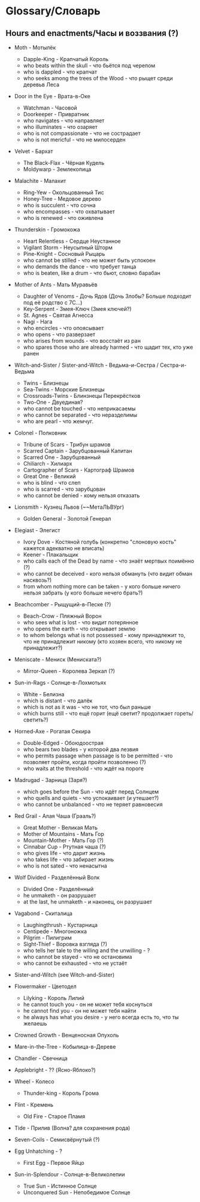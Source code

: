 # Glossary/Словарь

## Hours and enactments/Часы и воззвания (?)

* Moth - Мотылёк
	* Dapple-King - Крапчатый Король
	* who beats within the skull - что бьётся под черепом
	* who is dappled - что крапчат
	* who seeks among the trees of the Wood - что рыщет среди деревьв Леса
* Door in the Eye - Врата-в-Оке
	* Watchman - Часовой
	* Doorkeeper - Привратник
	* who navigates - что направляет
	* who illuminates - что озаряет
	* who is not compassionate - что не сострадает
	* who is not mericful - что не милосерден
* Velvet - Бархат
   * The Black-Flax - Чёрная Кудель
   * Moldywarp - Землекопица
* Malachite - Малахит
	* Ring-Yew - Окольцованный Тис
	* Honey-Tree - Медовое дерево
	* who is succulent - что сочна
	* who encompasses - что охватывает
	* who is renewed - что оживлена
* Thunderskin - Громокожа
   * Heart Relentless - Сердце Неустанное
   * Vigilant Storm - Неусыпный Шторм
   * Pine-Knight - Сосновый Рыцарь
   * who cannot be stilled - что не может быть успокоен
   * who demands the dance - что требует танца
   * who is beaten, like a drum - что бьют, словно барабан
* Mother of Ants - Мать Муравьёв
	* Daughter of Venoms - Дочь Ядов (Дочь Злобы? Больше подходит под её родство с 7C...)
	* Key-Serpent - Змея-Ключ (Змея ключей?)
	* St. Agnes - Святая Агнесса
	* Nagi - Нага
	* who encircles - что опоясывает
	* who opens - что разверзает
	* who arises from wounds - что восстаёт из ран
	* who spares those who are already harmed - что щадит тех, кто уже ранен
* Witch-and-Sister / Sister-and-Witch - Ведьма-и-Сестра / Сестра-и-Ведьма
	* Twins - Близнецы
	* Sea-Twins - Морские Близнецы
	* Crossroads-Twins - Блинзнецы Перекрёстков
	* Two-One - Двуединая?
	* who cannot be touched - что неприкасаемы
	* who cannot be separated - что неразделимы
	* who are pearl - что жемчуг.
* Colonel - Полковник
	* Tribune of Scars - Трибун шрамов
	* Scarred Captain - Зарубцованный Капитан
	* Scarred One - Зарубцованный
	* Chiliarch - Хилиарх
	* Cartographer of Scars - Картограф Шрамов
	* Great One - Великий
	* who is blind - что слеп
	* who is scarred - что зарубцован
	* who cannot be denied - кому нельзя отказать
* Lionsmith - Кузнец Львов (~~МетаЛЬВУрг)
	* Golden General - Золотой Генерал
* Elegiast - Элегист
	* Ivory Dove - Костяной голубь (конкретно "слоновую кость" кажется адекватно не вписать)
	* Keener - Плакальщик
	* who calls each of the Dead by name - что знаёт мертвых поимённо (?)
	* who cannot be deceived - кого нельзя обмануть (что видит обман насквозь?)
	* from whom nothing more can be taken - у кого больше ничего нельзя забрать (у кого больше нечего брать?)
* Beachcomber - Рыщущий-в-Песке (?)
	* Beach-Crow - Пляжный Ворон
	* who sees what is lost - что видит потерянное
	* who opens the earth - что открывает землю
	* to whom belongs what is not possessed - кому принадлежит то, что не принадлежит никому (кто хозяен всего, что никому не принадлежит?)
* Meniscate - Мениск (Мениската?)
	* Mirror-Queen - Королева Зеркал (?)
* Sun-in-Rags - Солнце-в-Лохмотьях
	* White - Белизна
	* which is distant - что далёк
	* which is not as it was - что не тот, что был раньше
	* which burns still - что ещё горит (ещё светит? продолжает гореть/светить?)
* Horned-Axe - Рогатая Секира
	* Double-Edged - Обоюдоострая
	* who bears two blades - у которой два лезвия
	* who permits passage when passage is to be permitted - что позволяет пройти, когда пройти позволенно (?)
	* who waits at the threshold - что ждёт на пороге
* Madrugad - Зарница (Заря?)
	* which goes before the Sun - что идёт перед Солнцем
	* who quells and quiets - что успокаивает (и утешает?)
	* who cannot be unbalanced - что не теряет равновесия
* Red Grail - Алая Чаша (Грааль?)
	* Great Mother - Великая Мать
	* Mother of Mountains - Мать Гор
	* Mountain-Mother - Мать Гор (?)
	* Cinnabar Cup - Ртутная чаша (?)
	* who gives life - что дарит жизнь
	* who takes life - что забирает жизнь
	* who is not sated - что ненасытна
* Wolf Divided - Разделённый Волк
	* Divided One - Разделённый
	* he unmaketh - он разрушает
	* at the last, he unmaketh - и наконец, он разрушает
* Vagabond - Скиталица
	* Laughingthrush - Кустарница
	* Centipede - Многоножка
	* Pilgrim - Пилигрим
	* Sight-Thief - Воровка взгляда (?)
	* who tells her tale to the willing and the unwilling - ?
	* who cannot be stayed - что не остановима
	* who cannot be exhausted - что не устаёт
* Sister-and-Witch (see Witch-and-Sister)
* Flowermaker - Цветодел
	* Lilyking - Король Лилий
	* he cannot touch you - он не может тебя коснуться
	* he cannot find you - он не может тебя найти
	* he always has what you desire - у него всегда есть то, что ты желаешь
* Crowned Growth - Венценосная Опухоль
* Mare-in-the-Tree - Кобылица-в-Дереве
* Chandler - Свечница
* Applebright - ?? (Ясно-Яблоко?)
* Wheel - Колесо
	* Thunder-king - Король Грома
* Flint - Кремень
	* Old Fire - Старое Пламя
* Tide - Прилив (Волна? для сохранения рода)
* Seven-Coils - Семисвёрнутый (?)
* Egg Unhatching - ?
	* First Egg - Первое Яйцо
 
* Sun-in-Splendour - Солнце-в-Великолепии
	* True Sun - Истинное Солнце
	* Unconquered Sun - Непобедимое Солнце
